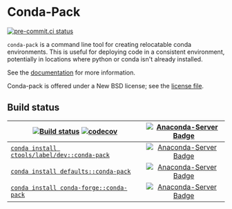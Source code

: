 # Conda-Pack

[![pre-commit.ci status](https://results.pre-commit.ci/badge/github/conda/conda-pack/main.svg)](https://results.pre-commit.ci/latest/github/conda/conda-pack/main)

`conda-pack` is a command line tool for creating relocatable conda
environments. This is useful for deploying code in a consistent environment,
potentially in locations where python or conda isn't already installed.

See the <a href="https://conda.github.io/conda-pack/">documentation</a>
for more information.

Conda-pack is offered under a New BSD license; see the
<a href="https://github.com/conda/conda-pack/blob/main/LICENSE.txt">license file</a>.

## Build status

| [![Build status](https://github.com/conda/conda-pack/workflows/Build%20and%20test%20the%20package/badge.svg)](https://github.com/conda/conda-pack/actions) [![codecov](https://codecov.io/gh/conda/conda-pack/branch/main/graph/badge.svg)](https://codecov.io/gh/conda/conda-pack) | [![Anaconda-Server Badge](https://anaconda.org/ctools/conda-pack/badges/latest_release_date.svg)](https://anaconda.org/ctools/conda-pack) |
| --- | :-: |
| [`conda install ctools/label/dev::conda-pack`](https://anaconda.org/ctools/conda-pack) | [![Anaconda-Server Badge](https://anaconda.org/ctools/conda-pack/badges/version.svg)](https://anaconda.org/ctools/conda-pack) |
| [`conda install defaults::conda-pack`](https://anaconda.org/anaconda/conda-pack) | [![Anaconda-Server Badge](https://anaconda.org/anaconda/conda-pack/badges/version.svg)](https://anaconda.org/anaconda/conda-pack) |
| [`conda install conda-forge::conda-pack`](https://anaconda.org/conda-forge/conda-pack) | [![Anaconda-Server Badge](https://anaconda.org/conda-forge/conda-pack/badges/version.svg)](https://anaconda.org/conda-forge/conda-pack) |
